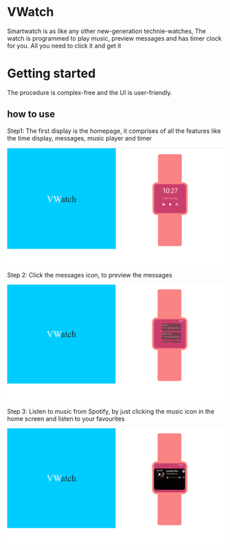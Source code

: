 # VWatch
  Smartwatch is as like any other new-generation technie-watches, The watch is programmed to play music, preview messages and has timer clock for you. All you need to click it and get it 
  
 # Getting started
   The procedure is complex-free and the UI is user-friendly.
 ## how to use
   
Step1: The first display is the homepage, it comprises of all the features like the time display, messages, music player and timer

![Homepage](images/homepage.png)

Step 2: Click the messages icon, to preview the messages 

![Preview](images/preview.png)

Step 3: Listen to music from Spotify, by just clicking the music icon in the home screen and listen to your favourites


![Spotify](images/spotify.png)


